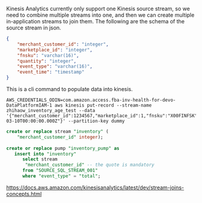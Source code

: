 
Kinesis Analytics currently only support one Kinesis source stream, so we need to combine multiple streams into one, and then we can create multiple in-application streams to join them. The following are the schema of the source stream in json.

```json
{
    "merchant_customer_id": "integer",
    "marketplace_id": "integer",
    "fnsku": "varchar(16)",
    "quantity": "integer",
    "event_type": "varchar(16)",
    "event_time": "timestamp"
}
```

This is a cli command to populate data into kinesis.
```shell
AWS_CREDENTIALS_ODIN=com.amazon.access.fba-inv-health-for-devo-DataPlatformIAM-1 aws kinesis put-record --stream-name zhihaow_inventory_age_test --data '{"merchant_customer_id":1234567,"marketplace_id":1,"fnsku":"X00FINFSK","quantity":53,"event_time":"2019-03-10T00:00:00.000Z"}' --partition-key dummy
```

```sql
create or replace stream "inventory" (
    "merchant_customer_id" integer);
    
create or replace pump "inventory_pump" as 
   insert into "inventory"
      select stream 
       "merchant_customer_id" -- the quote is mandatory
      from "SOURCE_SQL_STREAM_001"
      where "event_type" = "total";
```

https://docs.aws.amazon.com/kinesisanalytics/latest/dev/stream-joins-concepts.html
